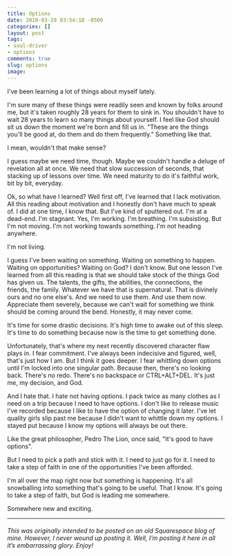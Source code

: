```yaml
---
title: Options
date: 2010-03-28 03:54:18 -0500
categories: []
layout: post
tags:
- soul-driver
- options
comments: true
slug: options
image:
---
```

I've been learning a lot of things about myself lately. <!-- break -->

I'm sure many of these things were readily seen and known by folks around me, but it's taken roughly 28 years for them to sink in. You shouldn't have to wait 28 years to learn so many things about yourself. I feel like God should sit us down the moment we're born and fill us in. "These are the things you'll be good at, do them and do them frequently." Something like that.

I mean, wouldn't that make sense?

I guess maybe we need time, though. Maybe we couldn't handle a deluge of revelation all at once. We need that slow succession of seconds, that stacking up of lessons over time. We need maturity to do it's faithful work, bit by bit, everyday.

Ok, so what have I learned? Well first off, I've learned that I lack motivation. All this reading about motivation and I honestly don't have much to speak of. I did at one time, I know that. But I've kind of sputtered out. I'm at a dead-end. I'm stagnant. Yes, I'm working. I'm breathing. I'm subsisting. But I'm not moving. I'm not working towards something. I'm not heading anywhere. 

I'm not living.

I guess I've been waiting on something. Waiting on something to happen. Waiting on opportunities? Waiting on God? I don't know. But one lesson I've learned from all this reading is that we should take stock of the things God has given us. The talents, the gifts, the abilities, the connections, the friends, the family. Whatever we have that is supernatural. That is divinely ours and no one else's. And we need to use them. And use them now. Appreciate them severely, because we can't wait for something we think should be coming around the bend. Honestly, it may never come.

It's time for some drastic decisions. It's high time to awake out of this sleep. It's time to do something because now is the time to get something done.

Unfortunately, that's where my next recently discovered character flaw plays in. I fear commitment. I've always been indecisive and figured, well, that's just how I am. But I think it goes deeper. I fear whittling down options until I'm locked into one singular path. Because then, there's no looking back. There's no redo. There's no backspace or CTRL+ALT+DEL. It's just me, my decision, and God.

And I hate that. I hate not having options. I pack twice as many clothes as I need on a trip because I need to have options. I don't like to release music I've recorded because I like to have the option of changing it later. I've let quality girls slip past me because I didn't want to whittle down my options. I stayed put because I know my options will always be out there. 

Like the great philosopher, Pedro The Lion, once said, "It's good to have options".

But I need to pick a path and stick with it. I need to just go for it. I need to take a step of faith in one of the opportunities I've been afforded.

I'm all over the map right now but something is happening. It's all snowballing into something that's going to be useful. That I know. It's going to take a step of faith, but God is leading me somewhere. 

Somewhere new and exciting.

---

###### _This was originally intended to be posted on an old Squarespace blog of mine. However, I never wound up posting it. Well, I’m posting it here in all it’s embarrassing glory. Enjoy!_  
